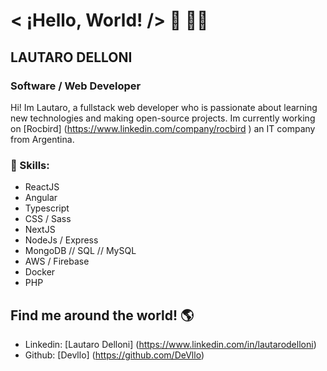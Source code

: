 # < ¡Hello, World! /> 👋 👨‍💻

## LAUTARO DELLONI
### Software / Web Developer 

Hi! Im Lautaro, a fullstack web developer who is passionate about learning new technologies and making open-source projects. Im currently working on [Rocbird] (https://www.linkedin.com/company/rocbird ) an IT company from Argentina.

### 🥇 Skills:

- ReactJS
- Angular
- Typescript
- CSS / Sass 
- NextJS
- NodeJs / Express 
- MongoDB // SQL // MySQL
- AWS / Firebase 
- Docker
- PHP

## Find me around the world! 🌎

- Linkedin: [Lautaro Delloni] (https://www.linkedin.com/in/lautarodelloni)
- Github: [Devllo] (https://github.com/DeVllo)
